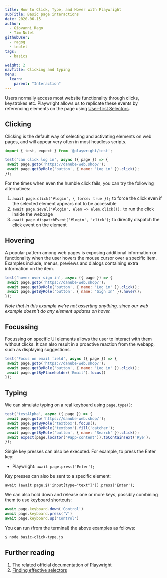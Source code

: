 ```yaml
---
title: How to Click, Type, and Hover with Playwright
subTitle: Basic page interactions
date: 2020-06-15
author:
  - Giovanni Rago
  - Tim Nolet
githubUser:
  - ragog
  - tnolet
tags:
  - basics

weight: 2
navTitle: Clicking and typing
menu:
  learn:
    parent: "Interaction"
---
```


Users normally access most website functionality through clicks, keystrokes etc. Playwright allows us to replicate these events by referencing elements on the page using [User-first Selectors](https://www.checklyhq.com/blog/playwright-user-first-selectors/).

<!-- more -->

## Clicking

Clicking is the default way of selecting and activating elements on web pages, and will appear very often in most headless scripts.

 ```js
import { test, expect } from '@playwright/test';

test('can click log in', async ({ page }) => {
  await page.goto('https://danube-web.shop/');
  await page.getByRole('button', { name: 'Log in' }).click();
});
 ```


For the times when even the humble click fails, you can try the following alternatives:
1. `await page.click('#login', { force: true });` to force the click even if the selected element appears not to be accessible
2. `await page.$eval('#login', elem => elem.click());` to run the click inside the webpage
3. `await page.dispatchEvent('#login', 'click');` to directly dispatch the click event on the element

## Hovering

A popular pattern among web pages is exposing additional information or functionality when the user hovers the mouse cursor over a specific item. Examples include, menus, previews and dialogs containing extra information on the item.


 ```js
test('hover over sign in', async ({ page }) => {
  await page.goto('https://danube-web.shop/');
  await page.getByRole('button', { name: 'Log in' }).click();
  await page.getByRole('button', { name: 'Sign In' }).hover();
});
 ```
*Note that in this example we're not asserting anything, since our web example doesn't do any element updates on hover.*

## Focussing

Focussing on specific UI elements allows the user to interact with them without clicks. It can also result in a proactive reaction from the webapp, such as displaying suggestions.


 ```js
test('Focus on email field', async ({ page }) => {
  await page.goto('https://danube-web.shop/');
  await page.getByRole('button', { name: 'Log in' }).click();
  await page.getByPlaceholder('Email').focus()
});
 ```


## Typing

We can simulate typing on a real keyboard using `page.type()`:


 ```js
test('testAlpha', async ({ page }) => {
  await page.goto('https://danube-web.shop/');
  await page.getByRole('textbox').focus();
  await page.getByRole('textbox').fill('catcher');
  await page.getByRole('button', { name: 'Search' }).click();
  await expect(page.locator('#app-content')).toContainText('Rye');
});
 ```


Single key presses can also be executed. For example, to press the Enter key:
- Playwright: `await page.press('Enter');`

Key presses can also be sent to a specific element:

`await (await page.$('input[type="text"]')).press('Enter');`

We can also hold down and release one or more keys, possibly combining them to use keyboard shortcuts:

```js
await page.keyboard.down('Control')
await page.keyboard.press('V')
await page.keyboard.up('Control')
```

You can run (from the terminal) the above examples as follows:
```sh
$ node basic-click-type.js
```

## Further reading
1. The related official documentation of [Playwright](https://playwright.dev/docs/input#mouse-click) 
2. [Finding effective selectors](/learn/playwright/selectors/)
